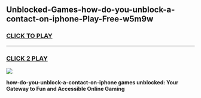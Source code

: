 
## Unblocked-Games-how-do-you-unblock-a-contact-on-iphone-Play-Free-w5m9w
<h3>
<a href="https://premium76.site?title=how-do-you-unblock-a-contact-on-iphone&ref=21A">CLICK TO PLAY</a></h3>
<hr>

<h3>
<a href="https://premium76.site?title=how-do-you-unblock-a-contact-on-iphone&ref=21A">CLICK 2 PLAY</a>
  
</h3>

<a href="https://premium76.site?title=how-do-you-unblock-a-contact-on-iphone&ref=21A"><img src="https://clearcache.store/games.png"></a>


**how-do-you-unblock-a-contact-on-iphone games unblocked: Your Gateway to Fun and Accessible Online Gaming**
